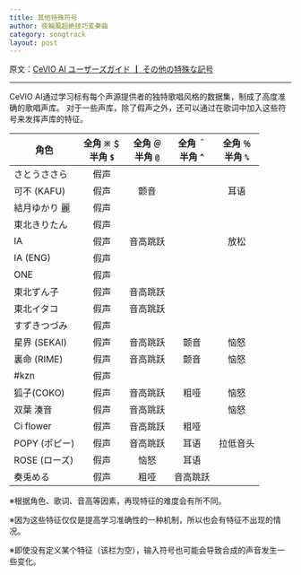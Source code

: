 ```yaml
---
title: 其他特殊符号
author: 夜輪風超絶技巧変奏曲
category: songtrack
layout: post
---
```


原文：[CeVIO AI ユーザーズガイド ┃ その他の特殊な記号](https://cevio.jp/guide/cevio_ai/songtrack/song_symbol/)

---

CeVIO AI通过学习标有每个声源提供者的独特歌唱风格的数据集，制成了高度准确的歌唱声库。 对于一些声库，除了假声之外，还可以通过在歌词中加入这些符号来发挥声库的特征。

| 角色| 全角 `※` `＄`<br>半角 `$` | 全角 `＠`<br>半角 `@` | 全角 `＾`<br>半角 `^` | 全角 `％`<br>半角 `%` |
| ---  | :---: | :---: | :---: | :---: |
| さとうささら | 假声 |  |  |  |
| 可不 (KAFU) | 假声 | 颤音 |  | 耳语 |
| 結月ゆかり 麗 | 假声 |  |  |  |
| 東北きりたん | 假声 |  |  |  |
| IA  | 假声 | 音高跳跃 |  | 放松 |
| IA (ENG) | 假声 |  |  |  |
| ONE | 假声 |  |  |  |
| 東北ずん子 | 假声 | 音高跳跃 |  |  |
| 東北イタコ | 假声 | 音高跳跃 |  |  |
| すずきつづみ | 假声 |  |  |  |
| 星界 (SEKAI) | 假声 | 音高跳跃 | 颤音 | 恼怒 |
| 裏命 (RIME) | 假声 | 音高跳跃 | 颤音 | 恼怒 |
| #kzn | 假声 |  |  |  |
| 狐子(COKO) | 假声 | 音高跳跃 | 粗哑 | 恼怒 |
| 双葉 湊音 | 假声 | 音高跳跃 |  | 恼怒 |
| Ci flower | 假声 | 音高跳跃 | 粗哑 |  |
| POPY (ポピー) | 假声 | 音高跳跃 | 耳语 | 拉低音头 |
| ROSE (ローズ) | 假声 | 恼怒 | 耳语 |  |
| 奏兎める | 假声 | 粗哑 | 音高跳跃 |  |

※根据角色、歌词、音高等因素，再现特征的难度会有所不同。

※因为这些特征仅仅是提高学习准确性的一种机制，所以也会有特征不出现的情况。

※即使没有定义某个特征（该栏为空），输入符号也可能会导致合成的声音发生一些变化。
